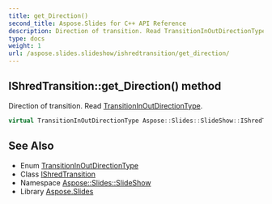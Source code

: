 ```yaml
---
title: get_Direction()
second_title: Aspose.Slides for C++ API Reference
description: Direction of transition. Read TransitionInOutDirectionType.
type: docs
weight: 1
url: /aspose.slides.slideshow/ishredtransition/get_direction/
---
```

## IShredTransition::get_Direction() method


Direction of transition. Read [TransitionInOutDirectionType](../../transitioninoutdirectiontype/).

```cpp
virtual TransitionInOutDirectionType Aspose::Slides::SlideShow::IShredTransition::get_Direction()=0
```

## See Also

* Enum [TransitionInOutDirectionType](../../transitioninoutdirectiontype/)
* Class [IShredTransition](../)
* Namespace [Aspose::Slides::SlideShow](../../)
* Library [Aspose.Slides](../../../)